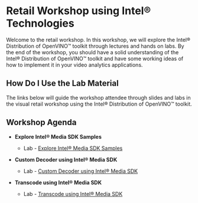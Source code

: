 # Retail Workshop using Intel® Technologies
Welcome to the retail workshop. In this workshop, we will explore the Intel® Distribution of OpenVINO™ toolkit through lectures and hands on labs. By the end of the workshop, you should have a solid understanding of the Intel® Distribution of OpenVINO™ toolkit and have some working ideas of how to implement it in your video analytics applications.
## How Do I Use the Lab Material
The links below will guide the workshop attendee through slides and labs in the visual retail workshop using the Intel® Distribution of OpenVINO™ toolkit.

## Workshop Agenda
* **Explore Intel® Media SDK Samples**
    - Lab - [Explore Intel® Media SDK Samples](./Explore_Intel_Media_SDK_Samples.md)


* **Custom Decoder using Intel® Media SDK**
  - Lab - [Custom Decoder using Intel® Media SDK ](./Custom_Decoder_using_Intel_Media_SDK.md)


* **Transcode using Intel® Media SDK**
  - Lab - [Transcode using Intel® Media SDK ](./Transcode_using_Intel_Media_SDK.md)
